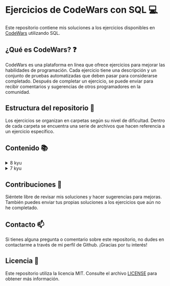 # Ejercicios de CodeWars con SQL :computer:

Este repositorio contiene mis soluciones a los ejercicios disponibles en [CodeWars](https://www.codewars.com) utilizando SQL.

## ¿Qué es CodeWars? :question:

CodeWars es una plataforma en línea que ofrece ejercicios para mejorar las habilidades de programación. Cada ejercicio
tiene una descripción y un conjunto de pruebas automatizadas que deben pasar para considerarse completado. Después de
completar un ejercicio, se puede enviar para recibir comentarios y sugerencias de otros programadores en la comunidad.

## Estructura del repositorio :file_folder:

Los ejercicios se organizan en carpetas según su nivel de dificultad. Dentro de cada carpeta se encuentra una serie de archivos que hacen referencia a un ejercicio específico.

## Contenido :books:

<details>
    <summary>8 kyu</summary>
        <ol type="1">
        <li><a href="/kyu8/EvenOrOdd.sql">Even or Odd</a> - <a href="https://www.codewars.com/kata/53da3dbb4a5168369a0000fe/">↗</a></li>
        <li><a href="/kyu8/StringRepeat.sql">String Repeat</a> - <a href="https://www.codewars.com/kata/57a0e5c372292dd76d000d7e">↗</a></li>
        <li><a href="/kyu8/ConvertBooleanValuesToStringsYesOrNo.sql">Convert boolean values to strings 'Yes' or 'No'</a> - <a href="https://www.codewars.com/kata/53369039d7ab3ac506000467">↗</a></li>
        <li><a href="/kyu8/CountOddNumbersBelowN.sql">Count Odd Numbers Below N</a> - <a href="https://www.codewars.com/kata/59342039eb450e39970000a6">↗</a></li>
        <li><a href="/kyu8/CountByX.sql">Count By X</a> - <a href="https://www.codewars.com/kata/5513795bd3fafb56c200049e">↗</a></li>
        <li><a href="/kyu8/DalmatiaSquashTheBugsNotTheDogs.sql">101 Dalmatians - squash the bugs, not the dogs!</a> - <a href="https://www.codewars.com/kata/56f6919a6b88de18ff000b36">↗</a></li>
        <li><a href="/kyu8/AdultsOnly.sql">Adults only (SQL for Beginners #1)</a> - <a href="https://www.codewars.com/kata/590a95eede09f87472000213">↗</a></li>
        <li><a href="/kyu8/CheckForFactor.sql">Grasshopper - Check for factor</a> - <a href="https://www.codewars.com/kata/55cbc3586671f6aa070000fb">↗</a></li>
        <li><a href="/kyu8/CollectTuition.sql">Collect Tuition (SQL for Beginners #4)</a> - <a href="https://www.codewars.com/kata/5910b0d378cc2ba91400000b">↗</a></li>
        <li><a href="/kyu8/Clock.sql">Beginner Series #2 Clock</a> - <a href="https://www.codewars.com/kata/55f9bca8ecaa9eac7100004a">↗</a></li>
        <li><a href="/kyu8/ConvertToHexadecimal.sql">Easy SQL: Convert to Hexadecimal</a> - <a href="https://www.codewars.com/kata/594a50bafd3b7031c1000013">↗</a></li>
        <li><a href="/kyu8/CenturyFromYear.sql">Century From Year</a> - <a href="https://www.codewars.com/kata/5a3fe3dde1ce0e8ed6000097">↗</a></li>
        <li><a href="/kyu8/CountTheNumberOfCubesWithPaintOn.sql">Count the number of cubes with paint on</a> - <a href="https://www.codewars.com/kata/5763bb0af716cad8fb000580">↗</a></li>
        <li><a href="/kyu8/EasySQLOrdering.sql">Easy SQL - Ordering</a> - <a href="https://www.codewars.com/kata/593ed37c93350098d600001d">↗</a></li>
        <li><a href="/kyu8/ExpressionsMatter.sql">Expressions Matter</a> - <a href="https://www.codewars.com/kata/5ae62fcf252e66d44d00008e">↗</a></li>
        <li><a href="/kyu8/FakeBinary.sql">Fake Binary</a> - <a href="https://www.codewars.com/kata/57eae65a4321032ce000002d/">↗</a></li>
        <li><a href="/kyu8/FindAllActiveStudents.sql">1. Find all active students</a> - <a href="https://www.codewars.com/kata/5809b9ef88b750ab180001ec">↗</a></li>
        <li><a href="/kyu8/GetNthEvenNumber.sql">Get Nth Even Number</a> - <a href="https://www.codewars.com/kata/5933a1f8552bc2750a0000ed">↗</a></li>
        <li><a href="/kyu8/GrasshopperSummation.sql">Grasshopper Summation</a> - <a href="https://www.codewars.com/kata/55d24f55d7dd296eb9000030">↗</a></li>
        <li><a href="/kyu8/IsItAPalindrome.sql">Is it a palindrome?</a> - <a href="https://www.codewars.com/kata/57a1fd2ce298a731b20006a4">↗</a></li>
        <li><a href="/kyu8/IsNDivisibleByXAndY.sql">Is n divisible by x and y?</a> - <a href="https://www.codewars.com/kata/5545f109004975ea66000086">↗</a></li>
        <li><a href="/kyu8/KeepHydrated.sql">Keep Hydrated</a> - <a href="https://www.codewars.com/kata/582cb0224e56e068d800003c">↗</a></li>
        <li><a href="/kyu8/Lowercase.sql">Easy SQL: LowerCase</a> - <a href="https://www.codewars.com/kata/594800ba6fb152624300006d">↗</a></li>
        <li><a href="/kyu8/MakeUpperCase.sql">Make UpperCase</a> - <a href="https://www.codewars.com/kata/57a0556c7cb1f31ab3000ad7">↗</a></li>
        <li><a href="/kyu8/MessiGoalsFunction.sql">Grasshopper - Messi goals function</a> - <a href="https://www.codewars.com/kata/55f73be6e12baaa5900000d4">↗</a></li>
        <li><a href="/kyu8/Mod.sql">SQL Basics: Mod</a> - <a href="https://www.codewars.com/kata/594a9592704e4d21bc000131">↗</a></li>
        <li><a href="/kyu8/Multiply.sql">Multiply</a> - <a href="https://www.codewars.com/kata/50654ddff44f800200000004">↗</a></li>
        <li><a href="/kyu8/NeverVisitA.sql">Never visit a . . . !?</a> - <a href="https://www.codewars.com/kata/56c5847f27be2c3db20009c3">↗</a></li>
        <li><a href="/kyu8/OnTheCanadianBorder.sql">On the Canadian Border (SQL for Beginners #2)</a> - <a href="https://www.codewars.com/kata/590ba881fe13cfdcc20001b4">↗</a></li>
        <li><a href="/kyu8/OppositeNumber.sql">Opposite Number</a> - <a href="https://www.codewars.com/kata/56dec885c54a926dcd001095">↗</a></li>
        <li><a href="/kyu8/OppositesAttract.sql">Opposites Attract</a> - <a href="https://www.codewars.com/kata/555086d53eac039a2a000083">↗</a></li>
        <li><a href="/kyu8/QuarterOfTheYear.sql">Quarter of the year</a> - <a href="https://www.codewars.com/kata/5ce9c1000bab0b001134f5af">↗</a></li>
        <li><a href="/kyu8/RegisterForTheParty.sql">Register for the Party (SQL for Beginners #3)</a> - <a href="https://www.codewars.com/kata/590cc86f7557c0494000007e">↗</a></li>
        <li><a href="/kyu8/RemoveExclamationMarks.sql">Remove Exclamation Marks</a> - <a href="https://www.codewars.com/kata/57a0885cbb9944e24c00008e">↗</a></li>
        <li><a href="/kyu8/RemoveFirstAndLastCharacter.sql">Remove First And Last Character</a> - <a href="https://www.codewars.com/kata/56bc28ad5bdaeb48760009b0">↗</a></li>
        <li><a href="/kyu8/RemoveStringSpaces.sql">Remove String Spaces</a> - <a href="https://www.codewars.com/kata/57eae20f5500ad98e50002c5">↗</a></li>
        <li><a href="/kyu8/ReturningStrings.sql">Returning Strings</a> - <a href="https://www.codewars.com/kata/55a70521798b14d4750000a4">↗</a></li>
        <li><a href="/kyu8/ReversedStrings.sql">Reversed Strings</a> - <a href="https://www.codewars.com/kata/5168bb5dfe9a00b126000018">↗</a></li>
        <li><a href="/kyu8/RoundingDecimals.sql">Easy SQL: Rounding Decimals</a> - <a href="https://www.codewars.com/kata/594a6133704e4daf5d00003d">↗</a></li>
        <li><a href="/kyu8/SchoolPaperwork.sql">Beginner Series #1 School Paperwork</a> - <a href="https://www.codewars.com/kata/55f9b48403f6b87a7c0000bd">↗</a></li>
        <li><a href="/kyu8/SelectColumns.sql">SQL Grasshopper: Select Columns</a> - <a href="https://www.codewars.com/kata/582365c18917435ab3000020">↗</a></li>
        <li><a href="/kyu8/SimpleDistinct.sql">SQL Basics: Simple DISTINCT</a> - <a href="https://www.codewars.com/kata/58111670e10b53be31000108">↗</a></li>
        <li><a href="/kyu8/SimpleMinMax.sql">SQL Basics: Simple MIN / MAX</a> - <a href="https://www.codewars.com/kata/581113dce10b531b1d0000bd">↗</a></li>
        <li><a href="/kyu8/SimpleMultiplication.sql">Simple Multiplication</a> - <a href="https://www.codewars.com/kata/583710ccaa6717322c000105">↗</a></li>
        <li><a href="/kyu8/SimpleSum.sql">SQL Basics: Simple SUM</a> - <a href="https://www.codewars.com/kata/58110da0009b4f7ef80000ad">↗</a></li>
        <li><a href="/kyu8/SimpleWhereAndOrderBy.sql">SQL Basics: Simple WHERE and ORDER BY</a> - <a href="https://www.codewars.com/kata/5809508cc47d327c12000084">↗</a></li>
        <li><a href="/kyu8/SquareRootAndLog.sql">Easy SQL: Square Root and Log</a> - <a href="https://www.codewars.com/kata/594a691720ac16a544000075">↗</a></li>
        <li><a href="/kyu8/SquaringAnArgument.sql">Function 2 - squaring an argument</a> - <a href="https://www.codewars.com/kata/523b623152af8a30c6000027">↗</a></li>
        <li><a href="/kyu8/SurfaceAreaAndVolumeOfABox.sql">Surface Area and Volume of a Box</a> - <a href="https://www.codewars.com/kata/565f5825379664a26b00007c">↗</a></li>
        <li><a href="/kyu8/TerminalGameMoveFunction.sql">Grasshopper - Terminal game move function</a> - <a href="https://www.codewars.com/kata/563a631f7cbbc236cf0000c2">↗</a></li>
        <li><a href="/kyu8/ThirdAngleOfATriangle.sql">Third Angle of a Triangle</a> - <a href="https://www.codewars.com/kata/5a023c426975981341000014">↗</a></li>
        <li><a href="/kyu8/WillYouMakeIt.sql">Will you make it?</a> - <a href="https://www.codewars.com/kata/5861d28f124b35723e00005e">↗</a></li>
        </ol>
</details>
<details>
    <summary>7 kyu</summary>
    <ol type="1">
        <li><a href="/kyu7/AbsoluteValueAndLogToBase.sql">Easy SQL: Absolute Value and Log to Base</a> - <a href="https://www.codewars.com/kata/594a8f2f7ca3c692a4000041">↗</a></li>
        <li><a href="/kyu7/AsciiConverter.sql">Easy SQL: ASCII Converter</a> - <a href="https://www.codewars.com/kata/594804a218e96caa8d00051b">↗</a></li>
        <li><a href="/kyu7/BestSellingBooks.sql">Best-Selling Books (SQL for Beginners #5)</a> - <a href="https://www.codewars.com/kata/591127cbe8b9fb05bd00004b">↗</a></li>
        <li><a href="/kyu7/BitLength.sql">Easy SQL: Bit Length</a> - <a href="https://www.codewars.com/kata/594900e16fd782a607000059">↗</a></li>
        <li><a href="/kyu7/BytesInStringFromInts.sql">SQL: Bytes in String from Ints</a> - <a href="https://www.codewars.com/kata/59491429952ac97ad9000106">↗</a></li>
        <li><a href="/kyu7/CategorizeAndCountJobApplicationsBasedOnStatus.sql">Categorize and Count Job Applications Based on Status</a> - <a href="https://www.codewars.com/kata/66acd927c487bb5f867a38c5">↗</a></li>
        <li><a href="/kyu7/CenteredPentagonalNumber.sql">Centered pentagonal number</a> - <a href="https://www.codewars.com/kata/5fb856190d5230001d48d721">↗</a></li>
        <li><a href="/kyu7/ClassifyingTransactionsByNumberOfSuppliers.sql">Classifying Transactions by Number of Suppliers</a> - <a href="https://www.codewars.com/kata/64b53243d44a86004b063466">↗</a></li>
        <li><a href="/kyu7/ComplementaryDna.sql">Complementary DNA</a> - <a href="https://www.codewars.com/kata/554e4a2f232cdd87d9000038">↗</a></li>
        <li><a href="/kyu7/ConcatenatingColumns.sql">SQL: Concatenating Columns</a> - <a href="https://www.codewars.com/kata/59440034e94fae05b2000073">↗</a></li>
        <li><a href="/kyu7/CountingAndGrouping.sql">Easy SQL: Counting and Grouping</a> - <a href="https://www.codewars.com/kata/594633020a561e329a0000a2">↗</a></li>
        <li><a href="/kyu7/CountriesCapitalsForTriviaNight.sql">Countries Capitals for Trivia Night (SQL for Beginners #6)</a> - <a href="https://www.codewars.com/kata/5e5f09dc0a17be0023920f6f">↗</a></li>
        <li><a href="/kyu7/CreateAFunction.sql">SQL Basics: Create a FUNCTION</a> - <a href="https://www.codewars.com/kata/580fe518cefeff16d00000c0">↗</a></li>
        <li><a href="/kyu7/CubeRootAndNaturalLog.sql">Easy SQL: Cube Root and Natural Log</a> - <a href="https://www.codewars.com/kata/594a6ad320ac16a54400007f">↗</a></li>
        <li><a href="/kyu7/CustomersWithAllOrdersUndelivered.sql">Customers with All Orders Undelivered</a> - <a href="https://www.codewars.com/kata/64c4d0011141cb003eca9e18">↗</a></li>
        <li><a href="/kyu7/DamageMultipliers.sql">SQL with Pokemon: Damage Multipliers</a> - <a href="https://www.codewars.com/kata/5ab828bcedbcfc65ea000099">↗</a></li>
        <li><a href="/kyu7/DisemvowelTrolls.sql">Disemvowel Trolls</a> - <a href="https://www.codewars.com/kata/52fba66badcd10859f00097e">↗</a></li>
        <li><a href="/kyu7/Disorder.sql">SQL: Disorder</a> - <a href="https://www.codewars.com/kata/59cb550486a6fd10b50000ad">↗</a></li>
        <li><a href="/kyu7/EasyRegexExtraction.sql">SQL easy regex extraction</a> - <a href="https://www.codewars.com/kata/5c0ae69d5f72394e130025f6">↗</a></li>
        <li><a href="/kyu7/ElvenWildcards.sql">SQL with LOTR: Elven Wildcards</a> - <a href="https://www.codewars.com/kata/5ad90fb688a0b74111000055">↗</a></li>
        <li><a href="/kyu7/ExtractDirectSubdirectories.sql">Extract Direct Subdirectories</a> - <a href="https://www.codewars.com/kata/653bd2c1355c3a1309f407f2">↗</a></li>
        <li><a href="/kyu7/ExtractDirectSubdirectories.sql">Extract Direct Subdirectories</a> - <a href="https://www.codewars.com/kata/653bd2c1355c3a1309f407f2">↗</a></li>
        <li><a href="/kyu7/ExtractingTheLastElementFromConcatenatedStrings.sql">Extracting the Last Element from Concatenated Strings</a> - <a href="https://www.codewars.com/kata/658e8be7dc8017c2574dd0b4">↗</a></li>
        <li><a href="/kyu7/FilmsBySpecialFeatures1.sql">Filtering Films by Special Features in PostgreSQL: Part 1</a> - <a href="https://www.codewars.com/kata/645362d917686c000f88a8fe">↗</a></li>
        <li><a href="/kyu7/FilmsBySpecialFeatures2.sql">Filtering Films by Special Features in PostgreSQL: Part 2</a> - <a href="https://www.codewars.com/kata/64536dc25d1ebb000fa7b9b3">↗</a></li>
        <li><a href="/kyu7/FilmsBySpecialFeatures3.sql">Filtering Films by Special Features in PostgreSQL: Part 3</a> - <a href="https://www.codewars.com/kata/6456759b00c6791f4342bf18">↗</a></li>
        <li><a href="/kyu7/FindingProductsMatchingAllSelectedTags.sql">Finding Products Matching All Selected Tags</a> - <a href="https://www.codewars.com/kata/67741444c77444b19e8b5223">↗</a></li>
    </ol>
</details>

## Contribuciones :handshake:

Siéntete libre de revisar mis soluciones y hacer sugerencias para mejoras. También puedes enviar tus propias soluciones
a los ejercicios que aún no he completado.

## Contacto :mailbox:

Si tienes alguna pregunta o comentario sobre este repositorio, no dudes en contactarme a través de mi perfil de Github.
¡Gracias por tu interés!

## Licencia :page_facing_up:

Este repositorio utiliza la licencia MIT. Consulte el archivo [LICENSE](LICENSE) para obtener más información.
